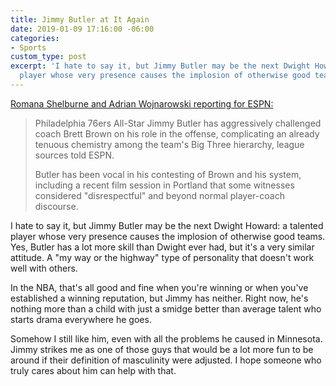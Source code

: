 ```yaml
---
title: Jimmy Butler at It Again
date: 2019-01-09 17:16:00 -06:00
categories:
- Sports
custom_type: post
excerpt: 'I hate to say it, but Jimmy Butler may be the next Dwight Howard: a talented
  player whose very presence causes the implosion of otherwise good teams.'
---
```


[Romana Shelburne and Adrian Wojnarowski reporting for ESPN:](http://www.espn.com/nba/story/_/id/25684980/jimmy-butler-challenging-philadelphia-76ers-coach-brett-brown-offensive-role)

> Philadelphia 76ers All-Star Jimmy Butler has aggressively challenged coach Brett Brown on his role in the offense, complicating an already tenuous chemistry among the team's Big Three hierarchy, league sources told ESPN.
>
> Butler has been vocal in his contesting of Brown and his system, including a recent film session in Portland that some witnesses considered "disrespectful" and beyond normal player-coach discourse.

I hate to say it, but Jimmy Butler may be the next Dwight Howard: a talented player whose very presence causes the implosion of otherwise good teams. Yes, Butler has a lot more skill than Dwight ever had, but it's a very similar attitude. A "my way or the highway" type of personality that doesn't work well with others.

In the NBA, that's all good and fine when you're winning or when you've established a winning reputation, but Jimmy has neither. Right now, he's nothing more than a child with just a smidge better than average talent who starts drama everywhere he goes.

Somehow I still like him, even with all the problems he caused in Minnesota. Jimmy strikes me as one of those guys that would be a lot more fun to be around if their definition of masculinity were adjusted. I hope someone who truly cares about him can help with that.
